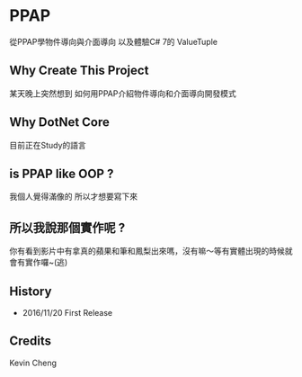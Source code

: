 # PPAP

從PPAP學物件導向與介面導向 以及體驗C# 7的 ValueTuple

## Why Create This Project

某天晚上突然想到 如何用PPAP介紹物件導向和介面導向開發模式

## Why DotNet Core

目前正在Study的語言

## is PPAP like OOP ?

我個人覺得滿像的 所以才想要寫下來

## 所以我說那個實作呢 ?

你有看到影片中有拿真的蘋果和筆和鳳梨出來嗎，沒有嘛～等有實體出現的時候就會有實作囉~(逃)  

## History

- 2016/11/20 First Release


## Credits

Kevin Cheng<br/>
